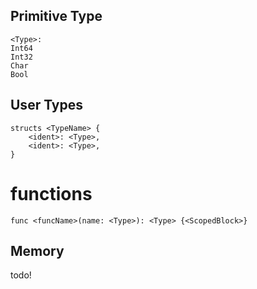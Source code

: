 ## Primitive Type


```
<Type>:
Int64
Int32 
Char 
Bool
``` 
## User Types
```
structs <TypeName> {
    <ident>: <Type>,
    <ident>: <Type>,
}

```
# functions 
```
func <funcName>(name: <Type>): <Type> {<ScopedBlock>}

```

## Memory
todo!